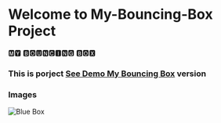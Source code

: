 # Welcome to My-Bouncing-Box Project

🅼🆈 🅱🅾🆄🅽🅲🅸🅽🅶 🅱🅾🆇

<h3> This is porject <a href="https://boucing-box.netlify.app">See Demo My Bouncing Box</a> version </h3>

### Images

![Blue Box](https://github.com/beknurmaxalbayev/My-Bouncing-Box/blob/main/blue%20box.png?raw=true)
